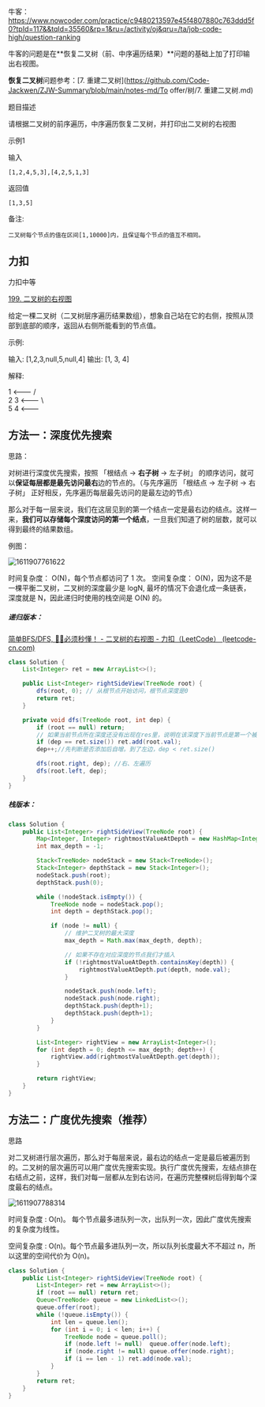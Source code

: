 牛客：https://www.nowcoder.com/practice/c9480213597e45f4807880c763ddd5f0?tpId=117&&tqId=35560&rp=1&ru=/activity/oj&qru=/ta/job-code-high/question-ranking



牛客的问题是在**恢复二叉树（前、中序遍历结果）**问题的基础上加了打印输出右视图。

**恢复二叉树**问题参考：[7. 重建二叉树](https://github.com/Code-Jackwen/ZJW-Summary/blob/main/notes-md/To offer/树/7. 重建二叉树.md)



题目描述

请根据二叉树的前序遍历，中序遍历恢复二叉树，并打印出二叉树的右视图

示例1

输入

```
[1,2,4,5,3],[4,2,5,1,3]
```

返回值

```
[1,3,5]
```

备注:

```
二叉树每个节点的值在区间[1,10000]内，且保证每个节点的值互不相同。
```



## 力扣

力扣中等

[199. 二叉树的右视图](https://leetcode-cn.com/problems/binary-tree-right-side-view/)



给定一棵二叉树（二叉树层序遍历结果数组），想象自己站在它的右侧，按照从顶部到底部的顺序，返回从右侧所能看到的节点值。



示例:

输入: [1,2,3,null,5,null,4]
输出: [1, 3, 4]



解释:

   1            <---
 /   \
2     3         <---
 \     \
  5     4       <---



## 方法一：深度优先搜索



思路：

对树进行深度优先搜索，按照 「根结点 -> **右子树** -> 左子树」 的顺序访问，就可以**保证每层都是最先访问最右**边的节点的。（与先序遍历 「根结点 -> 左子树 -> 右子树」 正好相反，先序遍历每层最先访问的是最左边的节点） 

那么对于每一层来说，我们在这层见到的第一个结点一定是最右边的结点。这样一来，**我们可以存储每个深度访问的第一个结点**，一旦我们知道了树的层数，就可以得到最终的结果数组。 



例图：

![1611907761622](../../../../assets/1611907761622.png)







时间复杂度： O(N)，每个节点都访问了 1 次。
空间复杂度： O(N)，因为这不是一棵平衡二叉树，二叉树的深度最少是 logN, 最坏的情况下会退化成一条链表，深度就是 N，因此递归时使用的栈空间是 O(N) 的。

##### 递归版本：

[简单BFS/DFS, 🤷‍♀️必须秒懂！ - 二叉树的右视图 - 力扣（LeetCode） (leetcode-cn.com)](https://leetcode-cn.com/problems/binary-tree-right-side-view/solution/jian-dan-bfsdfs-bi-xu-miao-dong-by-sweetiee/) 

````java
class Solution {
    List<Integer> ret = new ArrayList<>();

    public List<Integer> rightSideView(TreeNode root) {
        dfs(root, 0); // 从根节点开始访问，根节点深度是0
        return ret;
    }

    private void dfs(TreeNode root, int dep) {
        if (root == null) return;
        // 如果当前节点所在深度还没有出现在res里，说明在该深度下当前节点是第一个被访问的节点。
        if (dep == ret.size()) ret.add(root.val);
        dep++;//先判断是否添加后自增。到了左边，dep < ret.size()

        dfs(root.right, dep); //右、左遍历
        dfs(root.left, dep);
    }
}
````

##### 栈版本：

```java
class Solution {
    public List<Integer> rightSideView(TreeNode root) {
        Map<Integer, Integer> rightmostValueAtDepth = new HashMap<Integer, Integer>();
        int max_depth = -1;

        Stack<TreeNode> nodeStack = new Stack<TreeNode>();
        Stack<Integer> depthStack = new Stack<Integer>();
        nodeStack.push(root);
        depthStack.push(0);

        while (!nodeStack.isEmpty()) {
            TreeNode node = nodeStack.pop();
            int depth = depthStack.pop();

            if (node != null) {
            	// 维护二叉树的最大深度
                max_depth = Math.max(max_depth, depth);

                // 如果不存在对应深度的节点我们才插入
                if (!rightmostValueAtDepth.containsKey(depth)) {
                    rightmostValueAtDepth.put(depth, node.val);
                }

                nodeStack.push(node.left);
                nodeStack.push(node.right);
                depthStack.push(depth+1);
                depthStack.push(depth+1);
            }
        }

        List<Integer> rightView = new ArrayList<Integer>();
        for (int depth = 0; depth <= max_depth; depth++) {
            rightView.add(rightmostValueAtDepth.get(depth));
        }

        return rightView;
    }
}
```



## 方法二：广度优先搜索（推荐）

思路

对二叉树进行层次遍历，那么对于每层来说，最右边的结点一定是最后被遍历到的。二叉树的层次遍历可以用广度优先搜索实现。执行广度优先搜索，左结点排在右结点之前，这样，我们对每一层都从左到右访问，在遍历完整棵树后得到每个深度最右的结点。



![1611907788314](../../../../assets/1611907788314.png)



时间复杂度 : O(n)。 每个节点最多进队列一次，出队列一次，因此广度优先搜索的复杂度为线性。

空间复杂度 : O(n)。每个节点最多进队列一次，所以队列长度最大不不超过 n，所以这里的空间代价为 O(n)。

````java
class Solution {
    public List<Integer> rightSideView(TreeNode root) {
        List<Integer> ret = new ArrayList<>();
        if (root == null) return ret;
        Queue<TreeNode> queue = new LinkedList<>();
        queue.offer(root);
        while (!queue.isEmpty()) {
            int len = queue.len();
            for (int i = 0; i < len; i++) {
                TreeNode node = queue.poll();
                if (node.left != null)  queue.offer(node.left);
                if (node.right != null) queue.offer(node.right);
                if (i == len - 1) ret.add(node.val);
            }
        }
        return ret;
    }
}
````

